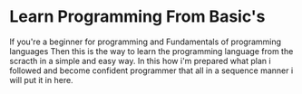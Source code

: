 # Learn Programming From Basic's

If you're a beginner for programming and Fundamentals of programming languages Then this is the way to learn the programming language from the scracth in a simple and easy way. 
In this how i'm prepared what plan i followed and become confident programmer that all in a sequence manner i will put it in here.



